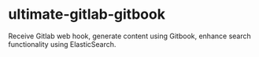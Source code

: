 # ultimate-gitlab-gitbook
Receive Gitlab web hook, generate content using Gitbook, enhance search functionality using ElasticSearch.
